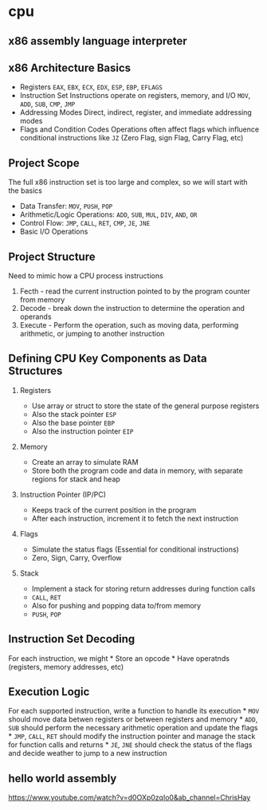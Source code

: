 # cpu

## x86 assembly language interpreter

## x86 Architecture Basics
* Registers 
    `EAX`, `EBX`, `ECX`, `EDX`, `ESP`, `EBP`, `EFLAGS`
* Instruction Set 
    Instructions operate on registers, memory, and I/O
    `MOV`, `ADD`, `SUB`, `CMP`, `JMP`
* Addressing Modes 
    Direct, indirect, register, and immediate addressing modes 
* Flags and Condition Codes 
    Operations often affect flags which influence conditional instructions like `JZ`
    (Zero Flag, sign Flag, Carry Flag, etc)

## Project Scope 
The full x86 instruction set is too large and complex, so we will start with the basics 
* Data Transfer: `MOV`, `PUSH`, `POP`
* Arithmetic/Logic Operations: `ADD`, `SUB`, `MUL`, `DIV`, `AND`, `OR`
* Control Flow: `JMP`, `CALL`, `RET`, `CMP`, `JE`, `JNE`
* Basic I/O Operations 


## Project Structure
Need to mimic how a CPU process instructions 
1. Fecth - read the current instruction pointed to by the program counter from memory 
2. Decode - break down the instruction to determine the operation and operands 
3. Execute - Perform the operation, such as moving data, performing arithmetic, or jumping to another instruction 

## Defining CPU Key Components as Data Structures 
1. Registers 
    * Use array or struct to store the state of the general purpose registers 
    * Also the stack pointer `ESP`
    * Also the base pointer `EBP`
    * Also the instruction pointer `EIP`

2. Memory 
    * Create an array to simulate RAM 
    * Store both the program code and data in memory, with separate regions for stack and heap 

3. Instruction Pointer (IP/PC)
    * Keeps track of the current position in the program 
    * After each instruction, increment it to fetch the next instruction 

4. Flags 
    * Simulate the status flags (Essential for conditional instructions)
    * Zero, Sign, Carry, Overflow 

5. Stack
    * Implement a stack for storing return addresses during function calls 
    * `CALL`, `RET`
    * Also for pushing and popping data to/from memory 
    * `PUSH`, `POP`

## Instruction Set Decoding 
For each instruction, we might 
    * Store an opcode 
    * Have operatnds (registers, memory addresses, etc)

## Execution Logic 
For each supported instruction, write a function to handle its execution 
    * `MOV` should move data betwen registers or between registers and memory 
    * `ADD`, `SUB` should perform the necessary arithmetic operation and update the flags 
    * `JMP`, `CALL`, `RET` should modify the instruction pointer and manage the stack for function calls and returns 
    * `JE`, `JNE` should check the status of the flags and decide weather to jump to a new instruction 


## hello world assembly
https://www.youtube.com/watch?v=d0OXp0zqIo0&ab_channel=ChrisHay
